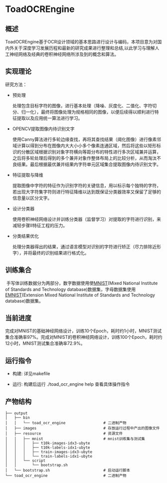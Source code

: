 # ToadOCREngine

## 概述

​	ToadOCREngine基于OCR设计领域的基本思路进行设计与编码，本项目意为对国内外关于深度学习发展历程和最新的研究成果进行整理和总结,以此学习与理解人工神经网络及经典的卷积神经网络所涉及到的概念和算法。

## 实现理论

研究方法：

- 预处理

  处理包含目标字符的图像，进行基本处理（降噪、灰度化、二值化、字符切分、归一化），最终将图像处理为规格相同的图像，以便后续得以顺利进行特征提取以及应用统一算法进行学习。

- OPENCV提取图像内待识别文字

  使用Canny算法进行多轮边缘查找，再将其查找结果（阈化图像）进行像素邻域计算以得到分布在图像内大大小小多个像素连通区域，然后将这些以矩形标识的分散区域根据识别对象字符横向等距分布的特性进行多次区域兼并运算，之后将多轮处理后得到的多个兼并对象作整体布局上的比较分析，从而淘汰不良结果。最后根据最优兼并结果内字符单元区域集合提取图像内待识别文字。

- 特征提取与降维

  提取图像中字符的特征作为识别字符的关键信息，用以标示每个独特的字符，若出现大字符集字符则进行特征降维以达到既保证分类器效率又保留了足够的信息量以区分文字。

- 设计分类器

  使用卷积神经网络设计并训练分类器（监督学习）对提取的字符进行识别，来减轻步骤II特征工程的压力。

- 分类结果优化

  处理分类器得出的结果，通过语言模型对识别的字符进行矫正（尽力排除近形字），并将最终的识别结果进行格式化。



## 训练集合

​	手写体训练数据分为两部分，数字数据使用使[MNIST](http://yann.lecun.com/exdb/mnist/)(Mixed National Institute of Standards and Technology database)数据集，字母数据集使用[EMNIST](https://www.nist.gov/itl/products-and-services/emnist-dataset)(Extension Mixed National Institute of Standards and Technology database)数据集。

## 当前进度

​	完成对MNIST的基础神经网络设计，训练10个Epoch，耗时约1小时，MNIST测试集合准确率97%。
​	完成对MNIST的卷积神经网络设计，训练100个Epoch，耗时约12小时，MNIST测试集合准确率72.9%。


## 运行指令

- 构建: 详见makefile

- 运行: 构建后运行 ./toad_ocr_engine help 查看具体操作指令

## 产物结构

```
├── output
│   ├── bin
│   │   └── toad_ocr_engine                 # 二进制产物
│   ├── images                              # 存放运行过程中产出的图像文件
│   ├── resource                            # 资源文件
│   │   ├── mnist                           # mnist训练集与测试集
│   │   │   ├── t10k-images-idx3-ubyte
│   │   │   ├── t10k-labels-idx1-ubyte
│   │   │   ├── train-images-idx3-ubyte
│   │   │   └── train-labels-idx1-ubyte
│   │   └── script
│   │       └── bootstrap.sh
│   └── bootstrap.sh                        # 启动运行脚本
└── toad_ocr_engine                         # 二进制产物
```



